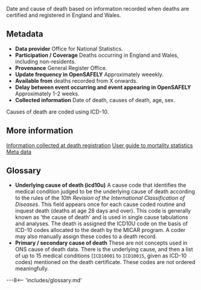 Date and cause of death based on information recorded when deaths are certified and registered in England and Wales.

## Metadata

* **Data provider** Office for National Statistics.
* **Participation / Coverage** Deaths occurring in England and Wales, including non-residents.
* **Provenance** General Register Office.
* **Update frequency in OpenSAFELY** Approximately weeekly.
* **Available from** deaths recorded from X onwards.
* **Delay between event occurring and event appearing in OpenSAFELY** Approximately 1-2 weeks.
* **Collected information** Date of death, causes of death, age, sex.

Causes of death are coded using ICD-10.

## More information

[Information collected at death registration](https://www.ons.gov.uk/peoplepopulationandcommunity/birthsdeathsandmarriages/deaths/methodologies/userguidetomortalitystatisticsjuly2017#information-collected-at-death-registration)
[User guide to mortality statistics](https://www.ons.gov.uk/peoplepopulationandcommunity/birthsdeathsandmarriages/deaths/methodologies/userguidetomortalitystatisticsjuly2017)
[Meta data](https://www.ons.gov.uk/aboutus/transparencyandgovernance/freedomofinformationfoi/howdeathregistrationsarerecordedandstoredbyons)

## Glossary
* **Underlying cause of death (icd10u)** A cause code that identifies the medical condition judged to be the underlying cause of death according to the rules of the _10th Revision of the International Classification of Diseases_. This field appears once for each cause coded routine and inquest death (deaths at age 28 days and over). This code is generally known as 'the cause of death' and is used in single cause tabulations and analyses. The death is assigned the ICD10U code on the basis of ICD-10 codes allocated to the death by the MICAR program. A coder may also manually assign these codes to a death record.
* **Primary / secondary cause of death** These are not concepts used in ONS cause of death data. There is the underlying cause, and then a list of up to 15 medical conditions (`ICD10001` to `ICD10015`, given as ICD-10 codes) mentioned on the death certificate. These codes are not ordered meaningfully.


---8<-- 'includes/glossary.md'
